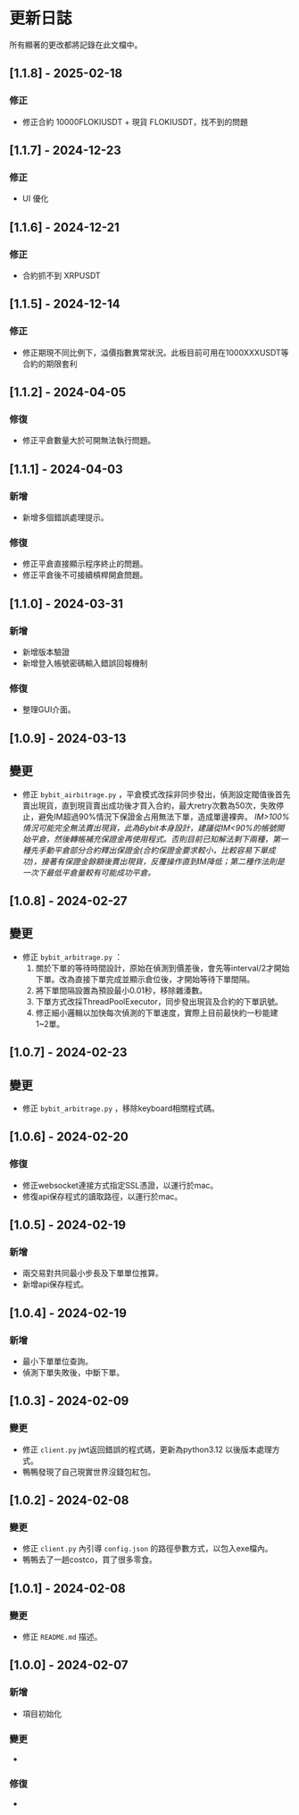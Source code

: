 # 更新日誌

所有顯著的更改都將記錄在此文檔中。
## [1.1.8] - 2025-02-18
### 修正
- 修正合約 10000FLOKIUSDT + 現貨 FLOKIUSDT，找不到的問題


## [1.1.7] - 2024-12-23
### 修正
- UI 優化

## [1.1.6] - 2024-12-21
### 修正
- 合約抓不到 XRPUSDT

## [1.1.5] - 2024-12-14
### 修正
- 修正期現不同比例下，溢價指數異常狀況。此板目前可用在1000XXXUSDT等合約的期限套利

## [1.1.2] - 2024-04-05
### 修復
- 修正平倉數量大於可開無法執行問題。

## [1.1.1] - 2024-04-03
### 新增
- 新增多個錯誤處理提示。
### 修復
- 修正平倉直接顯示程序終止的問題。
- 修正平倉後不可接續槓桿開倉問題。

## [1.1.0] - 2024-03-31
### 新增
- 新增版本驗證
- 新增登入帳號密碼輸入錯誤回報機制
### 修復
- 整理GUI介面。

## [1.0.9] - 2024-03-13
## 變更
- 修正 `bybit_airbitrage.py` ，平倉模式改採非同步發出，偵測設定閥值後首先賣出現貨，直到現貨賣出成功後才買入合約，最大retry次數為50次，失敗停止，避免IM超過90%情況下保證金占用無法下單，造成單邊裸奔。
*IM>100%情況可能完全無法賣出現貨，此為Bybit本身設計，建議從IM<90%的帳號開始平倉，然後轉帳補充保證金再使用程式。否則目前已知解法剩下兩種，第一種先手動平倉部分合約釋出保證金(合約保證金要求較小，比較容易下單成功)，接著有保證金餘額後賣出現貨，反覆操作直到IM降低；第二種作法則是一次下最低平倉量較有可能成功平倉。*

## [1.0.8] - 2024-02-27
## 變更
- 修正 `bybit_arbitrage.py` ：
    1. 關於下單的等待時間設計，原始在偵測到價差後，會先等interval/2才開始下單。改為直接下單完成並顯示倉位後，才開始等待下單間隔。
    2. 將下單間隔設置為預設最小0.01秒，移除雜湊數。
    3. 下單方式改採ThreadPoolExecutor，同步發出現貨及合約的下單訊號。
    4. 修正細小邏輯以加快每次偵測的下單速度，實際上目前最快約一秒能建1~2單。

## [1.0.7] - 2024-02-23
## 變更
- 修正 `bybit_arbitrage.py` ，移除keyboard相關程式碼。

## [1.0.6] - 2024-02-20
### 修復
- 修正websocket連接方式指定SSL憑證，以運行於mac。
- 修復api保存程式的讀取路徑，以運行於mac。

## [1.0.5] - 2024-02-19
### 新增
- 兩交易對共同最小步長及下單單位推算。
- 新增api保存程式。

## [1.0.4] - 2024-02-19
### 新增
- 最小下單單位查詢。
- 偵測下單失敗後，中斷下單。

## [1.0.3] - 2024-02-09
### 變更
- 修正 `client.py` jwt返回錯誤的程式碼，更新為python3.12 以後版本處理方式。
- 鴨鴨發現了自己現實世界沒錢包紅包。

## [1.0.2] - 2024-02-08
### 變更
- 修正 `client.py` 內引導 `config.json` 的路徑參數方式，以包入exe檔內。
- 鴨鴨去了一趟costco，買了很多零食。

## [1.0.1] - 2024-02-08
### 變更
- 修正 `README.md` 描述。

## [1.0.0] - 2024-02-07
### 新增
- 項目初始化
### 變更
-
### 修復
-
